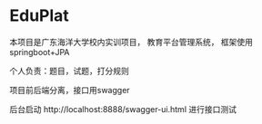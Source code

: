 # EduPlat
本项目是广东海洋大学校内实训项目，
教育平台管理系统，
框架使用 springboot+JPA

个人负责：题目，试题，打分规则

项目前后端分离，接口用swagger

后台启动
http://localhost:8888/swagger-ui.html
进行接口测试

